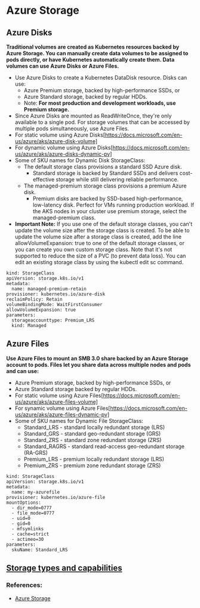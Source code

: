 # Azure Storage
## Azure Disks
**Traditional volumes are created as Kubernetes resources backed by Azure Storage. You can manually create data volumes to be assigned to pods directly, or have Kubernetes automatically create them. Data volumes can use Azure Disks or Azure Files.**
- Use Azure Disks to create a Kubernetes DataDisk resource. Disks can use:
  - Azure Premium storage, backed by high-performance SSDs, or
  - Azure Standard storage, backed by regular HDDs.
  - Note: **For most production and development workloads, use Premium storage.**
- Since Azure Disks are mounted as ReadWriteOnce, they're only available to a single pod. For storage volumes that can be accessed by multiple pods simultaneously, use Azure Files.
- For static volume using Azure Disks[https://docs.microsoft.com/en-us/azure/aks/azure-disk-volume]
- For dynamic volume using Azure Disks[https://docs.microsoft.com/en-us/azure/aks/azure-disks-dynamic-pv]
- Some of SKU names for Dynamic Disk StorageClass:
  - The default storage class provisions a standard SSD Azure disk.
    - Standard storage is backed by Standard SSDs and delivers cost-effective storage while still delivering reliable performance.
  - The managed-premium storage class provisions a premium Azure disk.
    - Premium disks are backed by SSD-based high-performance, low-latency disk. Perfect for VMs running production workload. If the AKS nodes in your cluster use premium storage, select the managed-premium class.
- **Important Note:** If you use one of the default storage classes, you can't update the volume size after the storage class is created. To be able to update the volume size after a storage class is created, add the line allowVolumeExpansion: true to one of the default storage classes, or you can create you own custom storage class. Note that it's not supported to reduce the size of a PVC (to prevent data loss). You can edit an existing storage class by using the kubectl edit sc command.
```
kind: StorageClass
apiVersion: storage.k8s.io/v1
metadata:
  name: managed-premium-retain
provisioner: kubernetes.io/azure-disk
reclaimPolicy: Retain
volumeBindingMode: WaitFirstConsumer
allowVolumeExpansion: true
parameters:
  storageaccounttype: Premium_LRS
  kind: Managed
```

## Azure Files
**Use Azure Files to mount an SMB 3.0 share backed by an Azure Storage account to pods. Files let you share data across multiple nodes and pods and can use:**
- Azure Premium storage, backed by high-performance SSDs, or
- Azure Standard storage backed by regular HDDs.
- For static volume using Azure Files[https://docs.microsoft.com/en-us/azure/aks/azure-files-volume]
- For synamic volume using Azure Files[https://docs.microsoft.com/en-us/azure/aks/azure-files-dynamic-pv]
- Some of SKU names for Dynamic File StorageClass:
  - Standard_LRS - standard locally redundant storage (LRS)
  - Standard_GRS - standard geo-redundant storage (GRS)
  - Standard_ZRS - standard zone redundant storage (ZRS)
  - Standard_RAGRS - standard read-access geo-redundant storage (RA-GRS)
  - Premium_LRS - premium locally redundant storage (LRS)
  - Premium_ZRS - premium zone redundant storage (ZRS)
```
kind: StorageClass
apiVersion: storage.k8s.io/v1
metadata:
  name: my-azurefile
provisioner: kubernetes.io/azure-file
mountOptions:
  - dir_mode=0777
  - file_mode=0777
  - uid=0
  - gid=0
  - mfsymlinks
  - cache=strict
  - actimeo=30
parameters:
  skuName: Standard_LRS
```

## [Storage types and capabilities](../src/images/aks-storage.PNG)

### References:
- [Azure Storage](https://docs.microsoft.com/en-us/azure/aks/concepts-storage)